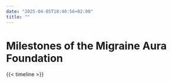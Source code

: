 ```yaml
---
date: "2025-04-05T18:40:56+02:00"
title: ""
---
```



# Milestones of the Migraine Aura Foundation

{{< timeline >}}
